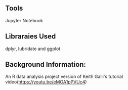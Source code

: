 
## Tools
Jupyter Notebook


## Libraraies Used 
dplyr, lubridate and ggplot

## Background Information:

An R data analysis project version of Keith Galli's tutorial video(https://youtu.be/eMOA1pPVUc4) 


